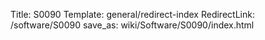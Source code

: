 Title: S0090
Template: general/redirect-index
RedirectLink: /software/S0090
save_as: wiki/Software/S0090/index.html